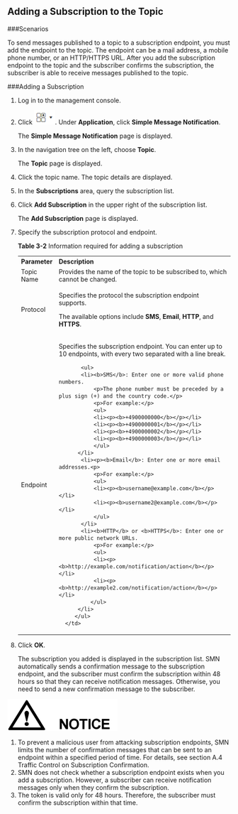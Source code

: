 ## Adding a Subscription to the Topic

###Scenarios

To send messages published to a topic to a subscription endpoint, you must add the endpoint to the topic. The endpoint can be a mail address, a mobile phone number, or an HTTP/HTTPS URL. After you add the subscription endpoint to the topic and the subscriber confirms the subscription, the subscriber is able to receive messages published to the topic.

###Adding a Subscription

1. Log in to the management console.

2.  Click ![](./figure/001.png). Under **Application**, click **Simple Message Notification**.

	The **Simple Message Notification** page is displayed.


1. In the navigation tree on the left, choose **Topic**.

	The **Topic** page is displayed.


1. Click the topic name. The topic details are displayed.
1. In the **Subscriptions** area, query the subscription list.

3.  Click **Add Subscription** in the upper right of the subscription list.

	The **Add Subscription** page is displayed.

1. Specify the subscription protocol and endpoint.

	**Table 3-2** Information required for adding a subscription
	<table>
    <tr>
       <th>Parameter</th>
       <th>Description</th>
        
     </tr>
     <tr>
         <td>Topic Name</td>
         <td>Provides the name of the topic to be subscribed to, which cannot be changed. </td>
     </tr>
     <tr>
         <td>Protocol</td>
         <td><p>Specifies the protocol the subscription endpoint supports.</p>                                                                                                                                                                            	 <p>The available options include <b>SMS</b>, <b>Email</b>, <b>HTTP</b>, and <b>HTTPS</b>.</p> 
         </td>
     </tr>
     <tr>
         <td>Endpoint</td>
         <td><p>Specifies the subscription endpoint. You can enter up to 10 endpoints, with every two separated with a line break.</p> 
                                                                                                                                  
              <ul>
			  <li><b>SMS</b>: Enter one or more valid phone numbers.                                                                                                                                                                                    
                  <p>The phone number must be preceded by a plus sign (+) and the country code.</p>                                                                                                                                                          
                  <p>For example:</p>                                                                                                                                                                                                                        
                  <ul>
                  <li><p><b>+4900000000</b></p></li>                                                                                                                                                                                                                     
                  <li><p><b>+4900000001</b></p></li>                                                                                                                                                                                                                      
                  <li><p><b>+4900000002</b></p></li>                                                                                                                                                                                                                     
                  <li><p><b>+4900000003</b></p></li>
                  </ul>
             </li>                                                                                                                                                                                                                         
              <li><p><b>Email</b>: Enter one or more email addresses.<p>                                                                                                                                                                                        
                  <p>For example:</p>                                                                                                                                                                                                                         
                  <ul>
                  <li><p><b>username@example.com</b></p></li>                                                                                                                                                                                                            
                  <li><p><b>username2@example.com</b></p></li>
                  </ul>
              </li>                                                                                                                                                                                                                
              <li><b>HTTP</b> or <b>HTTPS</b>: Enter one or more public network URLs.                                                                                                                                                                           
	              <p>For example:</p>                                                                                                                                                                                                                           
	              <ul>
				  <li><p><b>http://example.com/notification/action</b></p></li>                                                                                                                                                                                             
	              <li><p><b>http://example2.com/notification/action</b></p></li>
				 </ul>
             </li>
			</ul>   
         </td>
     </tr>
     </table>                                                                

1.  Click **OK**.

	The subscription you added is displayed in the subscription list. SMN automatically sends a confirmation message to the subscription endpoint, and the subscriber must confirm the subscription within 48 hours so that they can receive notification messages. Otherwise, you need to send a new confirmation message to the subscriber.

![](./figure/notice.png)

1.  To prevent a malicious user from attacking subscription endpoints, SMN limits the number of confirmation messages that can be sent to an endpoint within a specified period of time. For details, see section A.4 Traffic Control on Subscription Confirmation.
2.  SMN does not check whether a subscription endpoint exists when you add a subscription. However, a subscriber can receive notification messages only when they confirm the subscription.
3.  The token is valid only for 48 hours. Therefore, the subscriber must confirm the subscription within that time.
